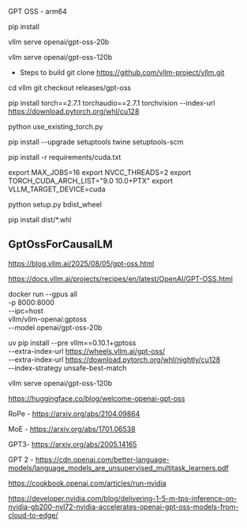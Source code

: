 GPT OSS - arm64

pip install 


vllm serve openai/gpt-oss-20b

vllm serve openai/gpt-oss-120b



- Steps to build 
git clone https://github.com/vllm-project/vllm.git

cd vllm
git checkout releases/gpt-oss

pip install torch==2.7.1 torchaudio==2.7.1 torchvision --index-url https://download.pytorch.org/whl/cu128


python use_existing_torch.py 

pip install --upgrade setuptools twine setuptools-scm


pip install -r requirements/cuda.txt

export MAX_JOBS=16
export NVCC_THREADS=2
export TORCH_CUDA_ARCH_LIST="9.0 10.0+PTX"
export VLLM_TARGET_DEVICE=cuda

python setup.py bdist_wheel

pip install dist/*.whl

GptOssForCausalLM
--- 

https://blog.vllm.ai/2025/08/05/gpt-oss.html


https://docs.vllm.ai/projects/recipes/en/latest/OpenAI/GPT-OSS.html



docker run --gpus all \
    -p 8000:8000 \
    --ipc=host \
    vllm/vllm-openai:gptoss \
    --model openai/gpt-oss-20b

uv pip install --pre vllm==0.10.1+gptoss \
    --extra-index-url https://wheels.vllm.ai/gpt-oss/ \
    --extra-index-url https://download.pytorch.org/whl/nightly/cu128 \
    --index-strategy unsafe-best-match

vllm serve openai/gpt-oss-120b

https://huggingface.co/blog/welcome-openai-gpt-oss


RoPe - https://arxiv.org/abs/2104.09864

MoE - https://arxiv.org/abs/1701.06538


GPT3- https://arxiv.org/abs/2005.14165

GPT 2 - 
https://cdn.openai.com/better-language-models/language_models_are_unsupervised_multitask_learners.pdf


https://cookbook.openai.com/articles/run-nvidia


https://developer.nvidia.com/blog/delivering-1-5-m-tps-inference-on-nvidia-gb200-nvl72-nvidia-accelerates-openai-gpt-oss-models-from-cloud-to-edge/


